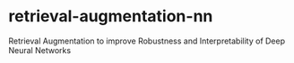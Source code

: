 # retrieval-augmentation-nn
Retrieval Augmentation to improve Robustness and Interpretability of Deep Neural Networks
